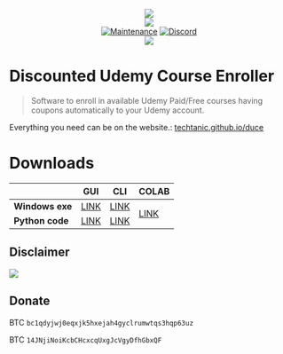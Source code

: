 <p align="center">
    <img src="https://github.com/techtanic/Discounted-Udemy-Course-Enroller/blob/master/DUCE-LOGO.png?raw=true">
    <br/>
    <img src="https://forthebadge.com/images/badges/made-with-python.svg">
    <br/>
    <a href="https://github.com/techtanic/Discounted-Udemy-Course-Enroller/graphs/commit-activity"><img alt="Maintenance" src="https://img.shields.io/badge/Maintained%3F-yes-green.svg?style=for-the-badge"></a>
    <a target="_blank" href="https://discord.gg/wFsfhJh4Rh"><img alt="Discord" src="https://img.shields.io/discord/703266580846346361.svg?label=Discord&logo=Discord&colorB=7289da&style=for-the-badge"></a>
    <br/>
    <a href="https://github.com/techtanic/Discounted-Udemy-Course-Enroller"><img src="https://cdn.discordapp.com/attachments/823472016999972884/841661124410736710/standard_13.gif"></a>
</p>


# Discounted Udemy Course Enroller

>Software to enroll in available Udemy Paid/Free courses having coupons automatically to your Udemy account.

Everything you need can be on the website.: [techtanic.github.io/duce](https://techtanic.github.io/duce/)

# Downloads
<table class="tg">
<thead>
  <tr>
    <th class="tg-6yw6"></th>
    <th class="tg-9wq8"><span style="font-weight:bold">GUI</span></th>
    <th class="tg-9wq8"><span style="font-weight:bold">CLI</span></th>
    <th class="tg-9wq8"><span style="font-weight:bold">COLAB</span></th>
  </tr>
</thead>
<tbody>
  <tr>
    <td class="tg-nrix"><span style="font-weight:bold">Windows exe</span></td>
    <td class="tg-9wq8"><a href="https://github.com/techtanic/Discounted-Udemy-Course-Enroller/releases/latest/download/DUCE-GUI-windows.exe" target="_blank" rel="noopener noreferrer">LINK</a></td>
    <td class="tg-9wq8"><a href="https://github.com/techtanic/Discounted-Udemy-Course-Enroller/releases/latest/download/DUCE-CLI-windows.exe" target="_blank" rel="noopener noreferrer">LINK</a></td>
    <td class="tg-9wq8" rowspan="2"><a href="https://github.com/techtanic/Discounted-Udemy-Course-Enroller/tree/master/G-COLAB#readme" target="_blank" rel="noopener noreferrer">LINK</a></td>
  </tr>
  <tr>
    <td class="tg-9wq8"><span style="font-weight:bold">Python code</span></td>
    <td class="tg-9wq8"><a href="https://minhaskamal.github.io/DownGit/#/home?url=https://github.com/techtanic/Discounted-Udemy-Course-Enroller/tree/master/GUI" target="_blank" rel="noopener noreferrer">LINK</a></td>
    <td class="tg-9wq8"><a href="https://minhaskamal.github.io/DownGit/#/home?url=https://github.com/techtanic/Discounted-Udemy-Course-Enroller/tree/master/CLI" target="_blank" rel="noopener noreferrer">LINK</a></td>
  </tr>
</tbody>
</table>

## Disclaimer
![](https://cdn.discordapp.com/attachments/749247352073617518/785906195767754753/unknown.png)
## Donate

BTC `bc1qdyjwj0eqxjk5hxejah4gyclrumwtqs3hqp63uz` 

BTC `14JNjiNoiKcbCHcxcqUxgJcVgyDfhGbxQF`
